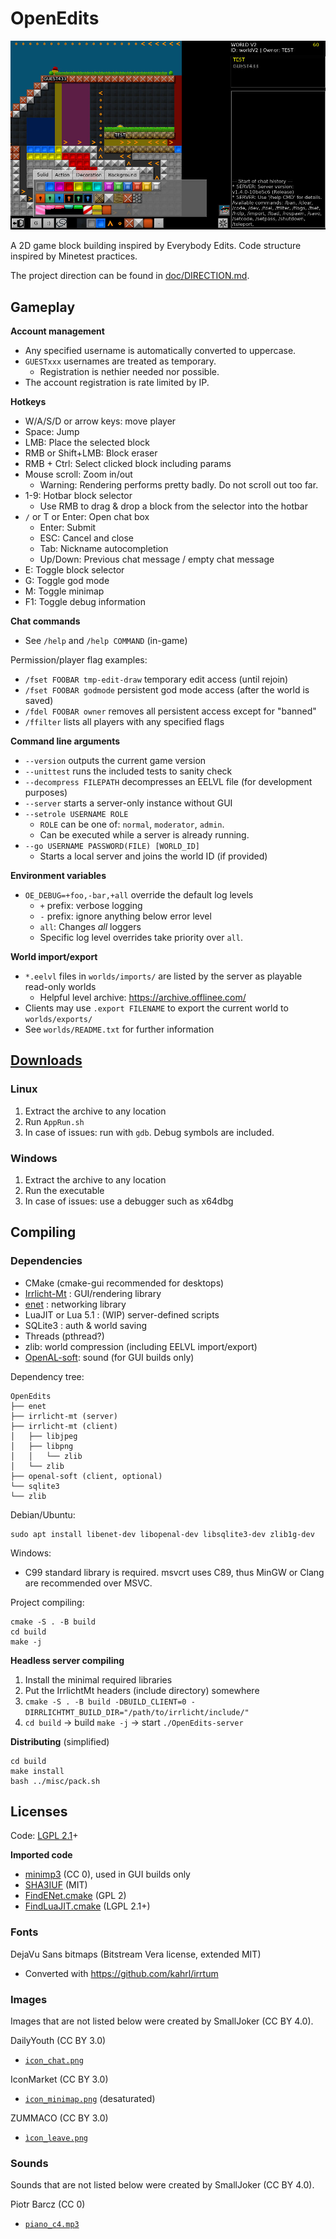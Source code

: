 # OpenEdits

![preview image v1.0.8-dev](screenshot.jpeg)

A 2D game block building inspired by Everybody Edits.
Code structure inspired by Minetest practices.

The project direction can be found in [doc/DIRECTION.md](doc/DIRECTION.md).

## Gameplay

**Account management**

 * Any specified username is automatically converted to uppercase.
 * `GUESTxxx` usernames are treated as temporary.
     * Registration is nethier needed nor possible.
 * The account registration is rate limited by IP.


**Hotkeys**

 * W/A/S/D or arrow keys: move player
 * Space: Jump
 * LMB: Place the selected block
 * RMB or Shift+LMB: Block eraser
 * RMB + Ctrl: Select clicked block including params
 * Mouse scroll: Zoom in/out
     * Warning: Rendering performs pretty badly. Do not scroll out too far.
 * 1-9: Hotbar block selector
     * Use RMB to drag & drop a block from the selector into the hotbar
 * `/` or T or Enter: Open chat box
     * Enter: Submit
     * ESC: Cancel and close
     * Tab: Nickname autocompletion
     * Up/Down: Previous chat message / empty chat message
 * E: Toggle block selector
 * G: Toggle god mode
 * M: Toggle minimap
 * F1: Toggle debug information


**Chat commands**

 * See `/help` and `/help COMMAND` (in-game)


Permission/player flag examples:

 * `/fset FOOBAR tmp-edit-draw` temporary edit access (until rejoin)
 * `/fset FOOBAR godmode` persistent god mode access (after the world is saved)
 * `/fdel FOOBAR owner` removes all persistent access except for "banned"
 * `/ffilter` lists all players with any specified flags


**Command line arguments**

 * `--version` outputs the current game version
 * `--unittest` runs the included tests to sanity check
 * `--decompress FILEPATH` decompresses an EELVL file (for development purposes)
 * `--server` starts a server-only instance without GUI
 * `--setrole USERNAME ROLE`
     * `ROLE` can be one of: `normal`, `moderator`, `admin`.
     * Can be executed while a server is already running.
 * `--go USERNAME PASSWORD(FILE) [WORLD_ID]`
     * Starts a local server and joins the world ID (if provided)

**Environment variables**

 * `OE_DEBUG=+foo,-bar,+all` override the default log levels
     * `+` prefix: verbose logging
     * `-` prefix: ignore anything below error level
     * `all`: Changes *all* loggers
     * Specific log level overrides take priority over `all`.

**World import/export**

 * `*.eelvl` files in `worlds/imports/` are listed by the server as playable read-only worlds
     * Helpful level archive: <https://archive.offlinee.com/>
 * Clients may use `.export FILENAME` to export the current world to `worlds/exports/`
 * See `worlds/README.txt` for further information


## [Downloads](https://github.com/SmallJoker/OpenEdits/releases)
<!-- ^ I'm not a smelly nerd -->

### Linux

1. Extract the archive to any location
2. Run `AppRun.sh`
3. In case of issues: run with `gdb`. Debug symbols are included.

### Windows

1. Extract the archive to any location
2. Run the executable
3. In case of issues: use a debugger such as x64dbg


## Compiling

### Dependencies

 * CMake (cmake-gui recommended for desktops)
 * [Irrlicht-Mt](https://github.com/SmallJoker/irrlicht-mt) : GUI/rendering library
 * [enet](http://enet.bespin.org/) : networking library
 * LuaJIT or Lua 5.1 : (WIP) server-defined scripts
 * SQLite3 : auth & world saving
 * Threads (pthread?)
 * zlib: world compression (including EELVL import/export)
 * [OpenAL-soft](https://github.com/kcat/openal-soft): sound (for GUI builds only)

Dependency tree:

	OpenEdits
	├── enet
	├── irrlicht-mt (server)
	├── irrlicht-mt (client)
	│   ├── libjpeg
	│   ├── libpng
	│   │   └── zlib
	│   └── zlib
	├── openal-soft (client, optional)
	└── sqlite3
	└── zlib

Debian/Ubuntu:

	sudo apt install libenet-dev libopenal-dev libsqlite3-dev zlib1g-dev

Windows:

* C99 standard library is required. msvcrt uses C89, thus MinGW or Clang are recommended over MSVC.

Project compiling:

	cmake -S . -B build
	cd build
	make -j

**Headless server compiling**

1. Install the minimal required libraries
2. Put the IrrlichtMt headers (include directory) somewhere
3. `cmake -S . -B build -DBUILD_CLIENT=0 -DIRRLICHTMT_BUILD_DIR="/path/to/irrlicht/include/"`
4. `cd build` -> build `make -j` -> start `./OpenEdits-server`

**Distributing** (simplified)

	cd build
	make install
	bash ../misc/pack.sh


## Licenses

Code: [LGPL 2.1](LICENSE.txt)+

**Imported code**

 * [minimp3](https://github.com/lieff/minimp3) (CC 0), used in GUI builds only
 * [SHA3IUF](https://github.com/brainhub/SHA3IUF) (MIT)
 * [FindENet.cmake](https://www.orxonox.net/browser/code/trunk/cmake/tools) (GPL 2)
 * [FindLuaJIT.cmake](https://github.com/minetest/minetest/tree/master/cmake/Modules) (LGPL 2.1+)

### Fonts

DejaVu Sans bitmaps (Bitstream Vera license, extended MIT)

 * Converted with https://github.com/kahrl/irrtum

### Images

Images that are not listed below were created by SmallJoker (CC BY 4.0).

DailyYouth (CC BY 3.0)

 * [`icon_chat.png`](https://www.iconfinder.com/icons/3643728/balloon_chat_conversation_speak_word_icon)

IconMarket (CC BY 3.0)

 * [`icon_minimap.png`](https://www.iconfinder.com/icons/6442794/compass_direction_discover_location_navigation_icon) (desaturated)

ZUMMACO (CC BY 3.0)

 * [`ìcon_leave.png`](https://www.iconfinder.com/icons/7030313/sign_out_ui_basic_logout_app_user_interface_ui_icon)

### Sounds

Sounds that are not listed below were created by SmallJoker (CC BY 4.0).

Piotr Barcz (CC 0)

 * [`piano_c4.mp3`](https://freepats.zenvoid.org/Piano/honky-tonk-piano.html)
